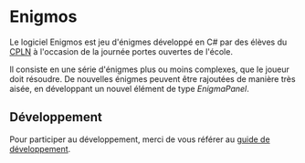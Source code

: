 # Enigmos

Le logiciel Enigmos est jeu d'énigmes développé en C# par des élèves du [CPLN](http://www.cpln.ch) à l'occasion de la journée portes ouvertes de l'école.

Il consiste en une série d'énigmes plus ou moins complexes, que le joueur doit résoudre. De nouvelles énigmes peuvent être rajoutées de manière très aisée, en développant un nouvel élément de type *EnigmaPanel*.

## Développement

Pour participer au développement, merci de vous référer au [guide de développement](doc/HOWTO.md).
